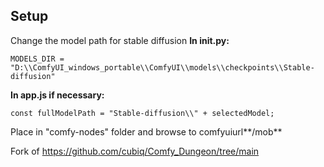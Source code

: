 ## Setup

Change the model path for stable diffusion
**In __init__.py:**
```
MODELS_DIR = "D:\\ComfyUI_windows_portable\\ComfyUI\\models\\checkpoints\\Stable-diffusion"
```
**In app.js if necessary:**
```
const fullModelPath = "Stable-diffusion\\" + selectedModel;
```
Place in "comfy-nodes" folder and browse to comfyuiurl**/mob**

Fork of https://github.com/cubiq/Comfy_Dungeon/tree/main 

